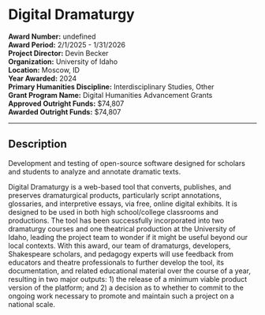 
# Digital Dramaturgy

**Award Number:** undefined  
**Award Period:** 2/1/2025 - 1/31/2026  
**Project Director:** Devin  Becker  
**Organization:** University of Idaho  
**Location:** Moscow, ID  
**Year Awarded:** 2024  
**Primary Humanities Discipline:** Interdisciplinary Studies, Other  
**Grant Program Name:** Digital Humanities Advancement Grants  
**Approved Outright Funds:** $74,807  
**Awarded Outright Funds:** $74,807  

---

## Description

<p>Development and testing of open-source software designed for scholars and students to analyze and annotate dramatic texts.  <br /></p>
<p>Digital Dramaturgy is a web-based tool that converts, publishes, and preserves dramaturgical products, particularly script annotations, glossaries, and interpretive essays, via free, online digital exhibits. It is designed to be used in both high school/college classrooms and productions. The tool has been successfully incorporated into two dramaturgy courses and one theatrical production at the University of Idaho, leading the project team to wonder if it might be useful beyond our local contexts. With this award, our team of dramaturgs, developers, Shakespeare scholars, and pedagogy experts will use feedback from educators and theatre professionals to further develop the tool, its documentation, and related educational material over the course of a year, resulting in two major outputs: 1) the release of a minimum viable product version of the platform; and 2) a decision as to whether to commit to the ongoing work necessary to promote and maintain such a project on a national scale.</p>
